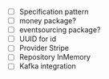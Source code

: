 - [ ] Specification pattern
- [ ] money package?
- [ ] eventsourcing package?
- [ ] UUID for id
- [ ] Provider Stripe
- [ ] Repository InMemory
- [ ] Kafka integration